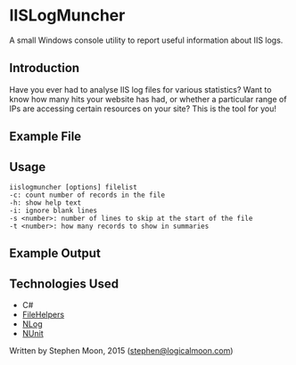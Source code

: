 # IISLogMuncher
A small Windows console utility to report useful information about IIS logs.

## Introduction

Have you ever had to analyse IIS log files for various statistics? Want to know
how many hits your website has had, or whether a particular range of IPs are
accessing certain resources on your site? This is the tool for you!

## Example File

## Usage
```
iislogmuncher [options] filelist
-c: count number of records in the file
-h: show help text
-i: ignore blank lines
-s <number>: number of lines to skip at the start of the file
-t <number>: how many records to show in summaries
```
## Example Output

## Technologies Used
* C#
* [FileHelpers](https://github.com/MarcosMeli/FileHelpers)
* [NLog](http://nlog-project.org/)
* [NUnit](http://www.nunit.org/)

Written by Stephen Moon, 2015 (stephen@logicalmoon.com)
